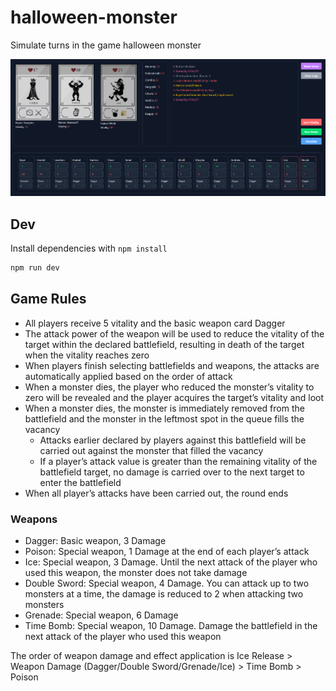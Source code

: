 # halloween-monster

Simulate turns in the game halloween monster

![alt text](./src/img/DEMO.PNG)

## Dev

Install dependencies with `npm install`

```bash
npm run dev
```

## Game Rules

- All players receive 5 vitality and the basic weapon card Dagger
- The attack power of the weapon will be used to reduce the vitality of the target within the declared battlefield, resulting in death of the target when the vitality reaches zero
- When players finish selecting battlefields and weapons, the attacks are automatically applied based on the order of attack
- When a monster dies, the player who reduced the monster’s vitality to zero will be revealed and the player acquires the target’s vitality and loot
- When a monster dies, the monster is immediately removed from the battlefield and the monster in the leftmost spot in the queue fills the vacancy
    - Attacks earlier declared by players against this battlefield will be carried out against the monster that filled the vacancy
    - If a player’s attack value is greater than the remaining vitality of the battlefield target, no damage is carried over to the next target to enter the battlefield
- When all player’s attacks have been carried out, the round ends

### Weapons
- Dagger: Basic weapon, 3 Damage
- Poison: Special weapon, 1 Damage at the end of each player’s attack
- Ice: Special weapon, 3 Damage. Until the next attack of the player who used this weapon, the monster does not take damage
- Double Sword: Special weapon, 4 Damage. You can attack up to two monsters at a time, the damage is reduced to 2 when attacking two monsters
- Grenade: Special weapon, 6 Damage
- Time Bomb: Special weapon, 10 Damage. Damage the battlefield in the next attack of the player who used this weapon

The order of weapon damage and effect application is Ice Release > Weapon Damage (Dagger/Double Sword/Grenade/Ice) > Time Bomb > Poison